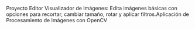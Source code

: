 Proyecto Editor Visualizador de Imágenes: Edita imágenes básicas con opciones para recortar, cambiar tamaño, rotar y aplicar filtros.Aplicación de Procesamiento de Imágenes con OpenCV
